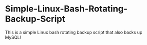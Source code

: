 Simple-Linux-Bash-Rotating-Backup-Script
========================================

This is a simple Linux bash rotating backup script that also backs up MySQL!